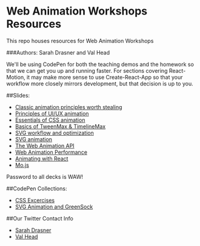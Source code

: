 # Web Animation Workshops Resources

This repo houses resources for Web Animation Workshops

###Authors: Sarah Drasner and Val Head

We'll be using CodePen for both the teaching demos and the homework so that we can get you up and running faster. For sections covering React-Motion, it may make more sense to use Create-React-App so that your workflow more closely mirrors development, but that decision is up to you.

##Slides:
* [Classic animation principles worth stealing](https://www.slideshare.net/secret/1yK01w1F4bNpNz)
* [Principles of UI/UX animation](http://slides.com/sdrasner/waw-principles-ux?token=258_EYo8)
* [Essentials of CSS animation](http://slides.com/vlh/waw-cssanimation?token=emxTzAcD)
* [Basics of TweenMax & TimelineMax](http://slides.com/sdrasner/waw-gsap?token=rg606T3G)
* [SVG workflow and optimization](http://slides.com/vlh/waw-svgworkflow?token=V4aSNC9y)
* [SVG animation](http://slides.com/sdrasner/waw-svg-animation?token=D-wwuju5)
* [The Web Animation API](http://slides.com/vlh/waw-waapi?token=wz6rRkTn)
* [Web Animation Performance](http://slides.com/vlh/waw-webanimationperf?token=3xSwGsW5)
* [Animating with React](http://slides.com/sdrasner/waw-react?token=Pmgv8l9k)
* [Mo.js](http://slides.com/sdrasner/svg-workshop-mojs?token=wAkiI-Pe)

Password to all decks is WAW!

##CodePen Collections:
* [CSS Excercises](http://codepen.io/collection/DBLaex/)
* [SVG Animation and GreenSock](http://codepen.io/collection/XvBQJQ/)

##Our Twitter Contact Info
* [Sarah Drasner](https://twitter.com/sarah_edo)
* [Val Head](https://twitter.com/vlh)
